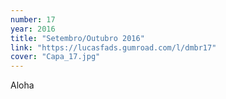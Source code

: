 ```yaml
---
number: 17
year: 2016
title: "Setembro/Outubro 2016"
link: "https://lucasfads.gumroad.com/l/dmbr17"
cover: "Capa_17.jpg"
---
```

Aloha
